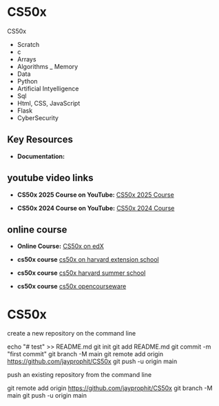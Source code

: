 # CS50x
CS50x

- Scratch
- c
- Arrays
- Algorithms
_ Memory
- Data
- Python
- Artificial Intyelligence
- Sql
- Html, CSS, JavaScript
- Flask
- CyberSecurity



## **Key Resources**
- **Documentation:** [](https://)



## youtube video links
- **CS50x 2025 Course on YouTube:** [CS50x 2025 Course](https://youtube.com/playlist?list=PLhQjrBD2T383q7Vn8QnTsVgSvyLpsqL_R&si=yxVeX8c6N51aPj3i)

- **CS50x 2024 Course on YouTube:** [CS50x 2024 Course](https://youtube.com/playlist?list=PLhQjrBD2T381WAHyx1pq-sBfykqMBI7V4&si=Ym_8loqix5-P03fy)  




## online course
- **Online Course:** [CS50x on edX](https://www.edx.org/learn/computer-science/harvard-university-cs50-s-introduction-to-computer-science)

- **cs50x course** [cs50x on harvard extension school](https://cs50.harvard.edu/extension)

- **cs50x course** [cs50x harvard summer school](https://cs50.harvard.edu/summer)

- **cs50x course** [cs50x opencourseware](https://cs50.harvard.edu/x)

# CS50x

create a new repository on the command line

echo "# test" >> README.md
git init
git add README.md
git commit -m "first commit"
git branch -M main
git remote add origin <https://github.com/jayprophit/CS50x>
git push -u origin main


push an existing repository from the command line

git remote add origin <https://github.com/jayprophit/CS50x>
git branch -M main
git push -u origin main
